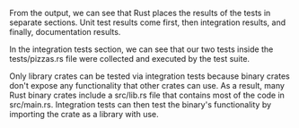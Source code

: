 From the output, we can see that Rust places the results of the tests in separate sections. Unit test results come first, then integration results, and finally, documentation results.

In the integration tests section, we can see that our two tests inside the tests/pizzas.rs file were collected and executed by the test suite.

Only library crates can be tested via integration tests because binary crates don't expose any functionality that other crates can use. As a result, many Rust binary crates include a src/lib.rs file that contains most of the code in src/main.rs. Integration tests can then test the binary's functionality by importing the crate as a library with use.